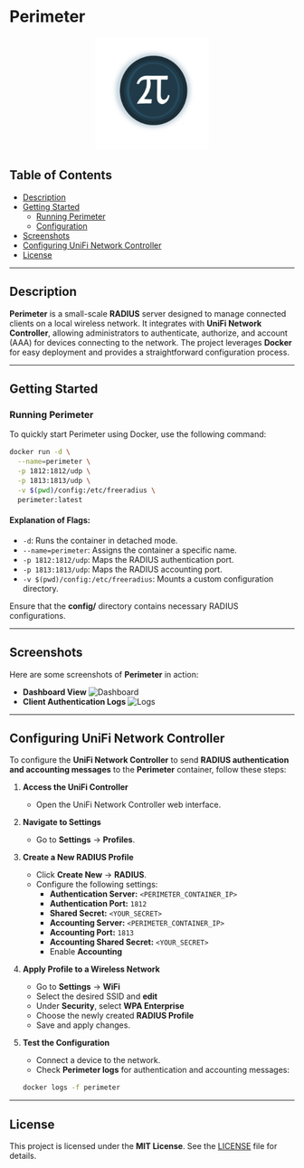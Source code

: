 # Perimeter

<p align="center">
  <img src="images/perimeter.png" alt="Perimeter Logo" width="200" height="200">
</p>

## Table of Contents

- [Description](#description)
- [Getting Started](#getting-started)
  - [Running Perimeter](#running-perimeter)
  - [Configuration](#configuration)
- [Screenshots](#screenshots)
- [Configuring UniFi Network Controller](#configuring-unifi-network-controller)
- [License](#license)

---

## Description

**Perimeter** is a small-scale **RADIUS** server designed to manage connected clients on a local wireless network. It integrates with **UniFi Network Controller**, allowing administrators to authenticate, authorize, and account (AAA) for devices connecting to the network. The project leverages **Docker** for easy deployment and provides a straightforward configuration process.

---

## Getting Started

### Running Perimeter

To quickly start Perimeter using Docker, use the following command:

```sh
docker run -d \
  --name=perimeter \
  -p 1812:1812/udp \
  -p 1813:1813/udp \
  -v $(pwd)/config:/etc/freeradius \
  perimeter:latest
```

#### Explanation of Flags:
- `-d`: Runs the container in detached mode.
- `--name=perimeter`: Assigns the container a specific name.
- `-p 1812:1812/udp`: Maps the RADIUS authentication port.
- `-p 1813:1813/udp`: Maps the RADIUS accounting port.
- `-v $(pwd)/config:/etc/freeradius`: Mounts a custom configuration directory.

Ensure that the **config/** directory contains necessary RADIUS configurations.

---

## Screenshots

Here are some screenshots of **Perimeter** in action:

- **Dashboard View**
  ![Dashboard](images/dashboard.png)
- **Client Authentication Logs**
  ![Logs](images/logs.png)

---

## Configuring UniFi Network Controller

To configure the **UniFi Network Controller** to send **RADIUS authentication and accounting messages** to the **Perimeter** container, follow these steps:

1. **Access the UniFi Controller**
   - Open the UniFi Network Controller web interface.

2. **Navigate to Settings**
   - Go to **Settings** → **Profiles**.

3. **Create a New RADIUS Profile**
   - Click **Create New** → **RADIUS**.
   - Configure the following settings:
     - **Authentication Server:** `<PERIMETER_CONTAINER_IP>`
     - **Authentication Port:** `1812`
     - **Shared Secret:** `<YOUR_SECRET>`
     - **Accounting Server:** `<PERIMETER_CONTAINER_IP>`
     - **Accounting Port:** `1813`
     - **Accounting Shared Secret:** `<YOUR_SECRET>`
     - Enable **Accounting**

4. **Apply Profile to a Wireless Network**
   - Go to **Settings** → **WiFi**
   - Select the desired SSID and **edit**
   - Under **Security**, select **WPA Enterprise**
   - Choose the newly created **RADIUS Profile**
   - Save and apply changes.

5. **Test the Configuration**
   - Connect a device to the network.
   - Check **Perimeter logs** for authentication and accounting messages:

   ```sh
   docker logs -f perimeter
   ```

---

## License

This project is licensed under the **MIT License**. See the [LICENSE](LICENSE) file for details.


